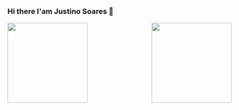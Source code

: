 ### Hi there I'am Justino Soares 👋
<div>
  <img  height="180em" src="https://github-readme-stats.vercel.app/api?username=JustinoSoares&show_icons=true&theme=great-gatsby&include_all_commits=true&count_private=true"/>
  <img align="right" height="180em" src="https://github-readme-stats.vercel.app/api/top-langs/?username=JustinoSoares&layout=compact&langs_count=16&theme=great-gatsby"/>
</div>

